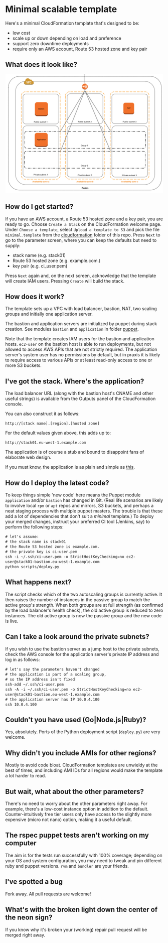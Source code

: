 Minimal scalable template
=========================
Here's a minimal CloudFormation template that's designed to be:

* low cost
* scale up or down depending on load and preference
* support zero downtime deployments
* require only an AWS account, Route 53 hosted zone and key pair

What does it look like?
-----------------------
![Schematic of the stack with VPC, three public and three private subnets, load balancer, bastion, application and NAT servers](images/schematic.gif)

How do I get started?
---------------------
If you have an AWS account, a Route 53 hosted zone and a key pair, you are ready to go. Choose `Create a Stack` on the CloudFormation welcome page. Under `Choose a template`, select `Upload a template to S3` and pick the file `minimal.template` from the [cloudformation](cloudformation) folder of this repo. Press `Next` to go to the parameter screen, where you can keep the defaults but need to supply:

* stack name (e.g. stack01)
* Route 53 hosted zone (e.g. example.com.)
* key pair (e.g. ci\_user.pem)

Press `Next` again and, on the next screen, acknowledge that the template will create IAM users. Pressing `Create` will build the stack.

How does it work?
-----------------
The template sets up a VPC with load balancer, bastion, NAT, two scaling groups and initially one application server.

The bastion and application servers are initialized by puppet during stack creation. See modules `bastion` and `application` in folder [puppet](puppet).

Note that the template creates IAM users for the bastion and application hosts. `ec2-user` on the bastion host is able to run deployments, but not allowed to access AWS APIs that are not strictly required. The application server's system user has no permissions by default, but in praxis it is likely to require access to various APIs or at least read-only access to one or more S3 buckets.

I've got the stack. Where's the application?
------------------------------------------------
The load balancer URL (along with the bastion host's CNAME and other useful strings) is available from the Outputs panel of the CloudFormation console. 

You can also construct it as follows:

    http://[stack name].[region].[hosted zone]

For the default values given above, this adds up to:

    http://stack01.eu-west-1.example.com

The application is of course a stub and bound to disappoint fans of elaborate web design.

If you must know, the application is as plain and simple as [this](https://rawgit.com/gerald1248/minimal-scalable-template/master/puppet/application/files/docroot/index.html).

How do I deploy the latest code?
--------------------------------
To keep things simple 'new code' here means the Puppet module `application` and/or `bastion` has changed in Git. (Real life scenarios are likely to involve local `rpm` or `apt` repos and mirrors, S3 buckets, and perhaps a neat staging process with multiple puppet masters. The trouble is that these add a lot of dependencies that don't suit a *minimal* template.) To deploy your merged changes, instruct your preferred CI tool (Jenkins, say) to perform the following steps:

    # let's assume:
    # the stack name is stack01
    # the Route 53 hosted zone is example.com.
    # the private key is ci-user.pem
    ssh -i ~/.ssh/ci-user.pem -o StrictHostKeyChecking=no ec2-user@stack01-bastion.eu-west-1.example.com
    python scripts/deploy.py

What happens next?
------------------
The script checks which of the two autoscaling groups is currently active. It then raises the number of instances in the passive group to match the active group's strength. When both groups are at full strength (as confirmed by the load balancer's health check), the old active group is reduced to zero instances. The old active group is now the passive group and the new code is live.

Can I take a look around the private subnets?
---------------------------------------------
If you wish to use the bastion server as a jump host to the private subnets, check the AWS console for the application server's private IP address and log in as follows:

    # let's say the parameters haven't changed
    # the application is part of a scaling group,
    # so the IP address isn't fixed 
    ssh-add ~/.ssh/ci-user.pem
    ssh -A -i ~/.ssh/ci-user.pem -o StrictHostKeyChecking=no ec2-user@stack01-bastion.eu-west-1.example.com 
    # the application server has IP 10.0.4.100
    ssh 10.0.4.100

Couldn't you have used (Go|Node.js|Ruby)?
-----------------------------------------------------
Yes, absolutely. Ports of the Python deployment script (`deploy.py`) are very welcome.

Why didn't you include AMIs for other regions?
----------------------------------------------
Mostly to avoid code bloat. CloudFormation templates are unwieldy at the best of times, and including AMI IDs for all regions would make the template a lot harder to read.

But wait, what about the other parameters?
------------------------------------------
There's no need to worry about the other parameters right away. For example, there's a low-cost instance option in addition to the default. Counter-intuitively free tier users only have access to the slightly more expensive (micro not nano) option, making it a useful default.

The rspec puppet tests aren't working on my computer 
----------------------------------------------------
The aim is for the tests run successfully with 100% coverage; depending on your OS and system configuration, you may need to tweak and pin different ruby and puppet versions. `rvm` and `bundler` are your friends.

I've spotted a bug
------------------
Fork away. All pull requests are welcome!

What's with the broken light down the center of the neon sign?
--------------------------------------------------------------
If you know why it's broken your (working) repair pull request will be merged right away. 
